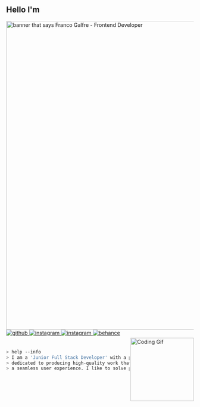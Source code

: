 <h2>Hello I'm</h2> 

<img src="https://i.imgur.com/iULdXny.png" alt="banner that says Franco Galfre - Frontend Developer" width="830px" heigth="200px" >

<a href="https://github.com/francogalfre" target="_blank">
  <img src=https://img.shields.io/badge/github-%2324292e.svg?&style=for-the-badge&logo=github&logoColor=white alt=github style="margin-bottom: 5px;" />
</a>
<a href="https://instagram.com/franco.code" target="_blank">
  <img src=https://img.shields.io/badge/instagram-%23000000.svg?&style=for-the-badge&logo=instagram&logoColor=white alt=instagram style="margin-bottom: 5px;" />
</a>
<a href="https://instagram.com/francxgalfre" target="_blank">
  <img src=https://img.shields.io/badge/instagram-%23000000.svg?&style=for-the-badge&logo=instagram&logoColor=white alt=instagram style="margin-bottom: 5px;" />
</a>
<a href="https://www.behance.net/franquitogalfre" target="_blank">
  <img src=https://img.shields.io/badge/behance-%23191919.svg?&style=for-the-badge&logo=behance&logoColor=white alt=behance style="margin-bottom: 5px;" />
</a>  

<br />

<div align="top">
  <img align="right" alt="Coding Gif" width="170" src="https://media3.giphy.com/media/IsGGkNl69uMSqgKB1c/giphy.gif" />
</div> 

<br />

````bash
> help --info
> I am a 'Junior Full Stack Developer' with a passion for creating beautiful websites. I am
> dedicated to producing high-quality work that not only looks great, but also delivers 
> a seamless user experience. I like to solve problems and 'be better every day' ❤
````
